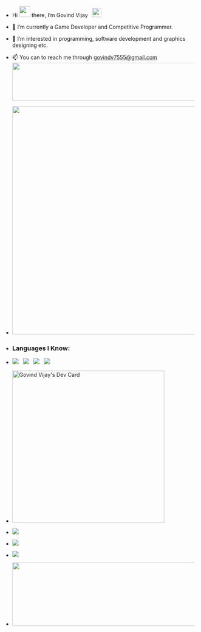 - Hi <img src="https://github.com/TheDudeThatCode/TheDudeThatCode/raw/master/Assets/Hi.gif" width="29px" style="max-width: 100%;"> there, I’m Govind Vijay &nbsp; <img src="https://github.com/TheDudeThatCode/TheDudeThatCode/raw/master/Assets/Earth.gif" width="24px" style="max-width: 100%;">
- 🌱 I’m currently a Game Developer and Competitive Programmer.
- 👀 I’m interested in programming, software development and graphics designing etc.
- 📫 You can to reach me through govindv7555@gmail.com
  <img src="https://github.com/Govindv7555/Govindv7555/blob/main/49e76e0596857673c5c80c85b84394c1.gif" width=1000px height=100px>
- <img src="https://github.com/Govindv7555/Govindv7555/blob/main/1574956586430.gif" width=600px>
- <h3>Languages I Know:</h3>
- ![](https://img.shields.io/badge/HTML5-E34F26?style=for-the-badge&logo=html5&logoColor=white) &nbsp; ![](https://img.shields.io/badge/CSS3-1572B6?style=for-the-badge&logo=css3&logoColor=white) &nbsp;  ![](https://img.shields.io/badge/Python-FFD43B?style=for-the-badge&logo=python&logoColor=blue) &nbsp; ![](https://img.shields.io/badge/C-00599C?style=for-the-badge&logo=c&logoColor=white)
- <a href="https://app.daily.dev/govind754"><img src="https://api.daily.dev/devcards/64dc9b2bba2148999184a95acaf55fde.png?r=quv" width="400" alt="Govind Vijay's Dev Card"/></a>

- ![](https://github-readme-stats.vercel.app/api?username=Govindv7555&show_icons=true&theme=tokyonight)
- ![](https://github-readme-stats.vercel.app/api/top-langs/?username=Govindv7555)
- ![](https://github-readme-streak-stats.herokuapp.com/?user=Govindv7555)
- <img src="https://itch.io/embed/2363436" width="552" height="167">
<!---
GovindVijay/GovindVijay is a ✨ special ✨ repository because its `README.md` (this file) appears on your GitHub profile.
You can click the Preview link to take a look at your changes.
--->
